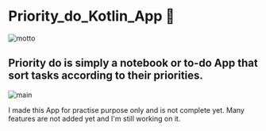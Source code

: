 # Priority_do_Kotlin_App :muscle:	

![motto](https://user-images.githubusercontent.com/47950134/85268164-762ca780-b476-11ea-8663-19a464252223.png)

## Priority do is simply a notebook or to-do App that sort tasks according to their priorities.

![main](https://user-images.githubusercontent.com/47950134/85268046-48dff980-b476-11ea-9c5d-f1d4064ae47c.png)

I made this App for practise purpose only and is not complete yet.
Many features are not added yet and I'm still working on it.

